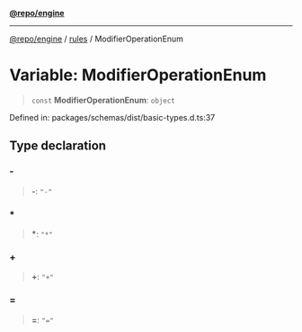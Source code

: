 [**@repo/engine**](../../README.md)

---

[@repo/engine](../../modules.md) / [rules](../README.md) / ModifierOperationEnum

# Variable: ModifierOperationEnum

> `const` **ModifierOperationEnum**: `object`

Defined in: packages/schemas/dist/basic-types.d.ts:37

## Type declaration

### -

> **-**: `"-"`

### \*

> **\***: `"*"`

### +

> **+**: `"+"`

### =

> **=**: `"="`
